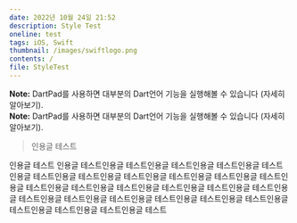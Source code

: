 ```yaml
---
date: 2022년 10월 24일 21:52
description: Style Test
oneline: test
tags: iOS, Swift
thumbnail: /images/swiftlogo.png
contents: /
file: StyleTest
---
```


<div class="hint-info"><b>Note:</b> DartPad를 사용하면 대부분의 Dart언어 기능을 실행해볼 수 있습니다 (자세히 알아보기).</div>

<div class="hint-warn"><b>Note:</b> DartPad를 사용하면 대부분의 Dart언어 기능을 실행해볼 수 있습니다 (자세히 알아보기).</div>

> 인용글 테스트

인용글 테스트 인용글 테스트인용글 테스트인용글 테스트인용글 테스트인용글 테스트인용글 테스트인용글 테스트인용글 테스트인용글 테스트인용글 테스트인용글 테스트인용글 테스트인용글 테스트인용글 테스트인용글 테스트인용글 테스트인용글 테스트인용글 테스트인용글 테스트인용글 테스트인용글 테스트인용글 테스트인용글 테스트인용글 테스트인용글 테스트인용글 테스트인용글 테스트
